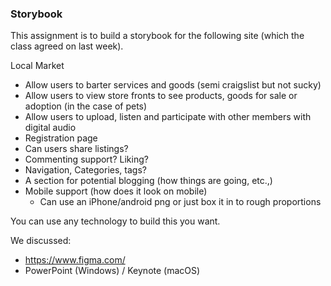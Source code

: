 ### Storybook

This assignment is to build a storybook for the following site (which the class agreed on last week).

Local Market
- Allow users to barter services and goods (semi craigslist but not sucky)
- Allow users to view store fronts to see products, goods for sale or adoption (in the case of pets)
- Allow users to upload, listen and participate with other members with digital audio
- Registration page
- Can users share listings?
- Commenting support? Liking?
- Navigation, Categories, tags?
- A section for potential blogging (how things are going, etc.,)
- Mobile support (how does it look on mobile)
    - Can use an iPhone/android png or just box it in to rough proportions 


You can use any technology to build this you want. 

We discussed:
- https://www.figma.com/
- PowerPoint (Windows) / Keynote (macOS)